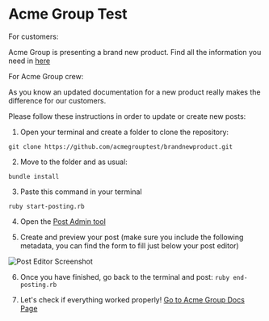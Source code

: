 Acme Group Test
===============

For customers:

Acme Group is presenting a brand new product. 
Find all the information you need in [here](https://acmegrouptest.github.io/brandnewproduct/)


For Acme Group crew:

As you know an updated documentation for a new product really makes the difference for our customers.

Please follow these instructions in order to update or create new posts:

  1. Open your terminal and create a folder to clone the repository:
  
  ```git clone https://github.com/acmegrouptest/brandnewproduct.git```

  2. Move to the folder and as usual:

  ```bundle install```

  3. Paste this command in your terminal

  ``` ruby start-posting.rb ```

  4. Open the [Post Admin tool](http://localhost:4000/admin)

  5. Create and preview your post 
  (make sure you include the following metadata, 
  you can find the form to fill just below your post editor)

  ![Post Editor Screenshot](http://res.cloudinary.com/dkq1dgypu/image/upload/v1488186496/post-editor-screenshot_c7jfm0.png "Post Editor Screenshot")

  6. Once you have finished, go back to the terminal and post: 
  ``` ruby end-posting.rb ```

  7. Let's check if everything worked properly! 
  [Go to Acme Group Docs Page](https://acmegrouptest.github.io/brandnewproduct/)






